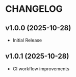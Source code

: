 # CHANGELOG

<!-- version list -->

## v1.0.0 (2025-10-28)

- Initial Release

## v1.0.1 (2025-10-28)

- CI workflow improvements
